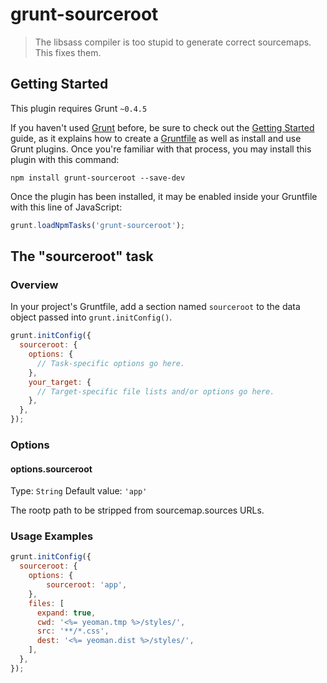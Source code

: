 # grunt-sourceroot

> The libsass compiler is too stupid to generate correct sourcemaps. This fixes them.


## Getting Started
This plugin requires Grunt `~0.4.5`

If you haven't used [Grunt](http://gruntjs.com/) before, be sure to check out the [Getting Started](http://gruntjs.com/getting-started) guide, as it explains how to create a [Gruntfile](http://gruntjs.com/sample-gruntfile) as well as install and use Grunt plugins. Once you're familiar with that process, you may install this plugin with this command:

```shell
npm install grunt-sourceroot --save-dev
```

Once the plugin has been installed, it may be enabled inside your Gruntfile with this line of JavaScript:

```js
grunt.loadNpmTasks('grunt-sourceroot');
```

## The "sourceroot" task

### Overview
In your project's Gruntfile, add a section named `sourceroot` to the data object passed into `grunt.initConfig()`.

```js
grunt.initConfig({
  sourceroot: {
    options: {
      // Task-specific options go here.
    },
    your_target: {
      // Target-specific file lists and/or options go here.
    },
  },
});
```


### Options

#### options.sourceroot
Type: `String`
Default value: `'app'`

The rootp path to be stripped from sourcemap.sources URLs.


### Usage Examples

```js
grunt.initConfig({
  sourceroot: {
    options: {
        sourceroot: 'app',
    },
    files: [
      expand: true,
      cwd: '<%= yeoman.tmp %>/styles/',
      src: '**/*.css',
      dest: '<%= yeoman.dist %>/styles/',
    ],
  },
});
```


